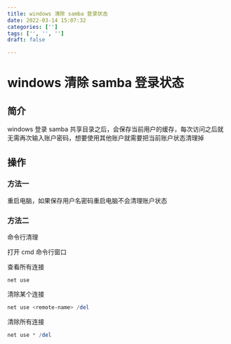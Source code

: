 ```yaml
---
title: windows 清除 samba 登录状态
date: 2022-03-14 15:07:32
categories: ['']
tags: ['', '', '']
draft: false

---
```


# windows 清除 samba 登录状态

## 简介

windows 登录 samba 共享目录之后，会保存当前用户的缓存，每次访问之后就无需再次输入账户密码，想要使用其他账户就需要把当前账户状态清理掉

## 操作

### 方法一

重启电脑，如果保存用户名密码重启电脑不会清理账户状态

### 方法二

命令行清理

打开 cmd  命令行窗口

查看所有连接

```shell
net use 
```

清除某个连接

```powershell
net use <remote-name> /del 
```

清除所有连接

```powershell
net use * /del
```



